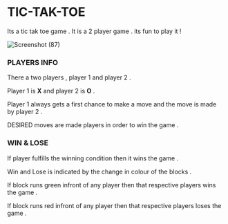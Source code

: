 # TIC-TAK-TOE
Its a tic tak toe game . It is a 2 player game . its fun to play it !

![Screenshot (87)](https://user-images.githubusercontent.com/47947329/59539442-2524c380-8eb2-11e9-8e8f-eae2c5fa3809.png)

### PLAYERS INFO 
There a two players , player 1 and player 2 .

Player 1 is <b>X</b> and player 2 is <b>O</b> .

Player 1 always gets a first chance to make a move and the move is made by player 2 .

DESIRED moves are made players in order to win the game . 

### WIN & LOSE 
If player fulfills the winning condition then it wins the game . 

Win and Lose is indicated by the change in colour of the blocks .

If block runs green infront of any player then that respective players wins the game .

If block runs red infront of any player then that respective players loses the game . 
